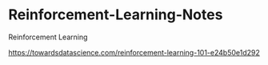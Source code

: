 # Reinforcement-Learning-Notes
Reinforcement Learning

https://towardsdatascience.com/reinforcement-learning-101-e24b50e1d292
